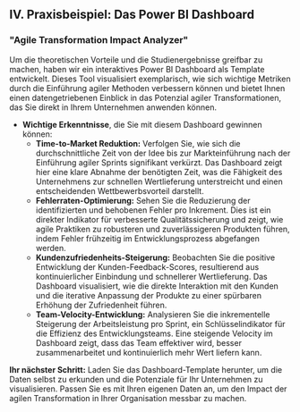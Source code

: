 
## IV. Praxisbeispiel: Das Power BI Dashboard

### "Agile Transformation Impact Analyzer"

Um die theoretischen Vorteile und die Studienergebnisse greifbar zu machen, haben wir ein interaktives Power BI Dashboard als Template entwickelt. Dieses Tool visualisiert exemplarisch, wie sich wichtige Metriken durch die Einführung agiler Methoden verbessern können und bietet Ihnen einen datengetriebenen Einblick in das Potenzial agiler Transformationen, das Sie direkt in Ihrem Unternehmen anwenden können.
- **Wichtige Erkenntnisse**, die Sie mit diesem Dashboard gewinnen können:
    - **Time-to-Market Reduktion:** Verfolgen Sie, wie sich die durchschnittliche Zeit von der Idee bis zur Markteinführung nach der Einführung agiler Sprints signifikant verkürzt. Das Dashboard zeigt hier eine klare Abnahme der benötigten Zeit, was die Fähigkeit des Unternehmens zur schnellen Wertlieferung unterstreicht und einen entscheidenden Wettbewerbsvorteil darstellt.
    - **Fehlerraten-Optimierung:** Sehen Sie die Reduzierung der identifizierten und behobenen Fehler pro Inkrement. Dies ist ein direkter Indikator für verbesserte Qualitätssicherung und zeigt, wie agile Praktiken zu robusteren und zuverlässigeren Produkten führen, indem Fehler frühzeitig im Entwicklungsprozess abgefangen werden.
    - **Kundenzufriedenheits-Steigerung:** Beobachten Sie die positive Entwicklung der Kunden-Feedback-Scores, resultierend aus kontinuierlicher Einbindung und schnellerer Wertlieferung. Das Dashboard visualisiert, wie die direkte Interaktion mit den Kunden und die iterative Anpassung der Produkte zu einer spürbaren Erhöhung der Zufriedenheit führen.
    - **Team-Velocity-Entwicklung:** Analysieren Sie die inkrementelle Steigerung der Arbeitsleistung pro Sprint, ein Schlüsselindikator für die Effizienz des Entwicklungsteams. Eine steigende Velocity im Dashboard zeigt, dass das Team effektiver wird, besser zusammenarbeitet und kontinuierlich mehr Wert liefern kann.

**Ihr nächster Schritt:** Laden Sie das Dashboard-Template herunter, um die Daten selbst zu erkunden und die Potenziale für Ihr Unternehmen zu visualisieren. Passen Sie es mit Ihren eigenen Daten an, um den Impact der agilen Transformation in Ihrer Organisation messbar zu machen.